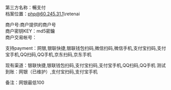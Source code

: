 第三方名称：暢支付  
档案位置：php@60.245.31.1\retenai
 
商户号:商户提供的商户号  
商户密钥KEY：md5密鑰  
商户交易帐号：
 
支持payment：网银,银联快捷,银联钱包扫码,微信扫码,微信手机,支付宝扫码,支付宝手机,QQ扫码,QQ手机,京东扫码,京东手机
 
现有渠道：银联快捷,银联钱包扫码,支付宝扫码,支付宝手机,QQ扫码,QQ手机
测试到账：网银（已维护）,支付宝扫码,支付宝手机

备注：网银最低100

